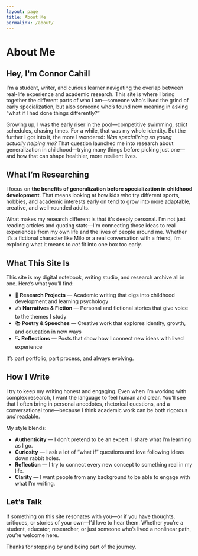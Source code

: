 ```yaml
---
layout: page
title: About Me
permalink: /about/
---
```


# About Me

## Hey, I'm Connor Cahill

I'm a student, writer, and curious learner navigating the overlap between real-life experience and academic research. This site is where I bring together the different parts of who I am—someone who's lived the grind of early specialization, but also someone who’s found new meaning in asking “what if I had done things differently?”

Growing up, I was the early riser in the pool—competitive swimming, strict schedules, chasing times. For a while, that was my whole identity. But the further I got into it, the more I wondered: *Was specializing so young actually helping me?* That question launched me into research about generalization in childhood—trying many things before picking just one—and how that can shape healthier, more resilient lives.

## What I’m Researching

I focus on **the benefits of generalization before specialization in childhood development**. That means looking at how kids who try different sports, hobbies, and academic interests early on tend to grow into more adaptable, creative, and well-rounded adults.

What makes my research different is that it's deeply personal. I'm not just reading articles and quoting stats—I'm connecting those ideas to real experiences from my own life and the lives of people around me. Whether it’s a fictional character like Milo or a real conversation with a friend, I’m exploring what it means to *not* fit into one box too early.

## What This Site Is

This site is my digital notebook, writing studio, and research archive all in one. Here’s what you’ll find:

- 🧠 **Research Projects** — Academic writing that digs into childhood development and learning psychology  
- ✍️ **Narratives & Fiction** — Personal and fictional stories that give voice to the themes I study  
- 📚 **Poetry & Speeches** — Creative work that explores identity, growth, and education in new ways  
- 🔍 **Reflections** — Posts that show how I connect new ideas with lived experience  

It’s part portfolio, part process, and always evolving.

## How I Write

I try to keep my writing honest and engaging. Even when I’m working with complex research, I want the language to feel human and clear. You’ll see that I often bring in personal anecdotes, rhetorical questions, and a conversational tone—because I think academic work can be both rigorous *and* readable.

My style blends:

- **Authenticity** — I don’t pretend to be an expert. I share what I’m learning as I go.  
- **Curiosity** — I ask a lot of “what if” questions and love following ideas down rabbit holes.  
- **Reflection** — I try to connect every new concept to something real in my life.  
- **Clarity** — I want people from any background to be able to engage with what I’m writing.  

## Let’s Talk

If something on this site resonates with you—or if you have thoughts, critiques, or stories of your own—I’d love to hear them. Whether you’re a student, educator, researcher, or just someone who’s lived a nonlinear path, you’re welcome here.

Thanks for stopping by and being part of the journey.
